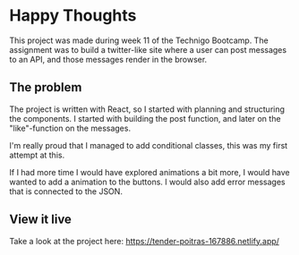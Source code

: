 # Happy Thoughts
This project was made during week 11 of the Technigo Bootcamp. The assignment was to build a twitter-like site where a user can post messages to an API, and those messages render in the browser. 

## The problem
The project is written with React, so I started with planning and structuring the components. I started with building the post function, and later on the "like"-function on the messages.

I'm really proud that I managed to add conditional classes, this was my first attempt at this.

If I had more time I would have explored animations a bit more, I would have wanted to add a animation to the buttons. I would also add error messages that is connected to the JSON. 

## View it live
Take a look at the project here: https://tender-poitras-167886.netlify.app/

